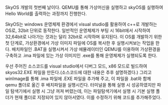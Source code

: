 SkyOS 개발의 첫번째 날이다.
QEMU를 통해 가상머신을 실행하고 skyOS를 실행하여 Hello World를 출력하는 과정까지 진행한다.

SkyOS는 windows 운영체제 환경에서 visual studio를 활용하여 c++로 개발하는 OS로, 32bit 단위로 동작한다. 일반적인 운영체제가 부팅 시 16bit에서 시작하여 32,64bit로 나아가는 것과는 달리 32bit로 시작하며 유지된다.
이 OS를 개발하기 위한 첫 단계로, 가상환경에서 가상 이미지 파일에 OS를 복사한 후 실행시켜보는 작업을 한다.
배치파일인 .BAT을 실행시켜서 가상 에뮬레이터인 QEMU를 이용하여 가상환경을 구축하고 .ima 파일에 있는 가상 이미지인 .exe를 통해 운영체제가 실행되도록 한다. 

우선 주어진 소스코드를 visual studio에서 디버그 모드, x86 모드로 빌드하여 skyos32.EXE 파일을 만든다.(소스코드에 대한 내용은 추후 설명하겠다.)
그리고 winImage를 통해 .ima 파일에 .EXE 파일을 추가해 주고, 이 파일을 .bat와 함께 qemu 폴더로 옮긴 후 배치파일을 실행시킨다. 
터미널을 통해 실행 시 성공하였지만 파일 탐색기에서 실행 시 그냥 꺼져 버렸는데, 이는 파일탐색기에서 실행 시 기본 실행 폴더가 현재 폴더로 지정되어 있지 않아서였다.
이를 수정하기 위해 코드를 추가해주었다.

